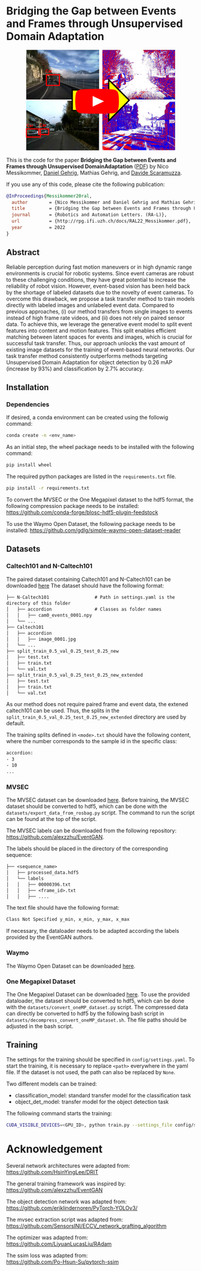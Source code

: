 # Bridging the Gap between Events and Frames through Unsupervised Domain Adaptation

<p align="center">
  <a href="https://youtu.be/fZnBSqni6PY">
    <img src="resources/thumbnail.png" alt="Transfer" width="400"/>
  </a>
</p>


This is the code for the paper **Bridging the Gap between Events and Frames through Unsupervised DomainAdaptation** 
([PDF](http://rpg.ifi.uzh.ch/docs/RAL22_Messikommer.pdf)) by Nico Messikommer, [Daniel Gehrig](https://danielgehrig18.github.io), 
Mathias Gehrig, and [Davide Scaramuzza](http://rpg.ifi.uzh.ch/people_scaramuzza.html).

If you use any of this code, please cite the following publication:

```bibtex
@InProceedings{Messikommer20ral,
  author        = {Nico Messikommer and Daniel Gehrig and Mathias Gehrig and Davide Scaramuzza},
  title         = {Bridging the Gap between Events and Frames through Unsupervised Domain Adaptation},
  journal       = {Robotics and Automation Letters. (RA-L)},
  url           = {http://rpg.ifi.uzh.ch/docs/RAL22_Messikommer.pdf},
  year          = 2022
}
```

## Abstract
Reliable perception during fast motion maneuvers
or in high dynamic range environments is crucial for robotic
systems. Since event cameras are robust to these challenging
conditions, they have great potential to increase the reliability
of robot vision. However, event-based vision has been held
back by the shortage of labeled datasets due to the novelty of
event cameras. To overcome this drawback, we propose a task
transfer method to train models directly with labeled images
and unlabeled event data. Compared to previous approaches, (i)
our method transfers from single images to events instead of
high frame rate videos, and (ii) does not rely on paired sensor
data. To achieve this, we leverage the generative event model to
split event features into content and motion features. This split
enables efficient matching between latent spaces for events and
images, which is crucial for successful task transfer. Thus, our
approach unlocks the vast amount of existing image datasets for
the training of event-based neural networks. Our task transfer
method consistently outperforms methods targeting Unsupervised
Domain Adaptation for object detection by 0.26 mAP (increase
by 93%) and classification by 2.7% accuracy.

## Installation
### Dependencies
If desired, a conda environment can be created using the followig command:
```bash
conda create -n <env_name>
```

As an initial step, the wheel package needs to be installed with the following command:
```bash
pip install wheel
```
The required python packages are listed in the `requirements.txt` file.
```bash
pip install -r requirements.txt
```

To convert the MVSEC or the One Megapixel dataset to the hdf5 format, the following compression package needs to be installed:
<https://github.com/conda-forge/blosc-hdf5-plugin-feedstock>

To use the Waymo Open Dataset, the following package needs to be installed:
<https://github.com/gdlg/simple-waymo-open-dataset-reader>

## Datasets
### Caltech101 and N-Caltech101
The paired dataset containing Caltech101 and N-Caltech101 can be downloaded [here](https://rpg.ifi.uzh.ch/data/VID2E/Paired_N-Caltech101.zip)
The dataset should have the following format:


    ├── N-Caltech101                 # Path in settings.yaml is the directory of this folder
    │   ├── accordion                # Classes as folder names
    │   │   ├── cam0_events_0001.npy 
    │   └── ...
    ├── Caltech101
    │   ├── accordion
    │   │   ├── image_0001.jpg
    │   └── ...
    ├── split_train_0.5_val_0.25_test_0.25_new
    │   ├── test.txt
    │   ├── train.txt
    │   └── val.txt
    ├── split_train_0.5_val_0.25_test_0.25_new_extended
    │   ├── test.txt
    │   ├── train.txt
    │   └── val.txt
   
As our method does not require paired frame and event data, the extened caltech101 can be used.
Thus, the splits in the `split_train_0.5_val_0.25_test_0.25_new_extended` directory are used by default.

The training splits defined in `<mode>.txt` should have the following content, where the number corresponds to the sample id in the specific class:
```bash
accordion:
- 3
- 10
...
```

### MVSEC
The MVSEC dataset can be downloaded [here](https://daniilidis-group.github.io/mvsec/).
Before training, the MVSEC dataset should be converted to hdf5, which can be done with the `datasets/export_data_from_rosbag.py` script.
The command to run the script can be found at the top of the script.

The MVSEC labels can be downloaded from the following repository:
<https://github.com/alexzzhu/EventGAN>.

The labels should be placed in the directory of the corresponding sequence:

    ├── <sequence_name> 
    │   ├── processed_data.hdf5
    │   └── labels
    │   │   ├── 00000396.txt
    │   │   ├── <frame_id>.txt
    │   │   ├── ....

The text file should have the following format:
```bash
Class Not Specified y_min, x_min, y_max, x_max
```
If necessary, the dataloader needs to be adapted according the labels provided by the EventGAN authors.

### Waymo
The Waymo Open Dataset can be downloaded [here](https://waymo.com/intl/en_us/dataset-download-terms/).

### One Megapixel Dataset
The One Megapixel Dataset can be downloaded [here](https://www.prophesee.ai/2020/11/24/automotive-megapixel-event-based-dataset/).
To use the provided dataloader, the dataset should be converted to hdf5, which can be done with the `datasets/convert_oneMP_dataset.py` script.
The compressed data can directly be converted to hdf5 by the following bash script in `datasets/decompress_convert_oneMP_dataset.sh`.
The file paths should be adjusted in the bash script.

## Training
The settings for the training should be specified in `config/settings.yaml`.
To start the training, it is necessary to replace `<path>` everywhere in the yaml file. 
If the dataset is not used, the path can also be replaced by `None`.

Two different models can be trained:
- classification_model: standard transfer model for the classification task
- object_det_model: transfer model for the object detection task

The following command starts the training: 

```bash
CUDA_VISIBLE_DEVICES=<GPU_ID>, python train.py --settings_file config/settings.yaml
```

# Acknowledgement
Several network architectures were adapted from:<br />
<https://github.com/HsinYingLee/DRIT>

The general training framework was inspired by:<br />
<https://github.com/alexzzhu/EventGAN>

The object detection network was adapted from:<br />
<https://github.com/eriklindernoren/PyTorch-YOLOv3/>

The mvsec extraction script was adapted from:<br />
<https://github.com/SensorsINI/ECCV_network_grafting_algorithm>

The optimizer was adapted from:<br />
<https://github.com/LiyuanLucasLiu/RAdam>

The ssim loss was adapted from:<br />
<https://github.com/Po-Hsun-Su/pytorch-ssim>